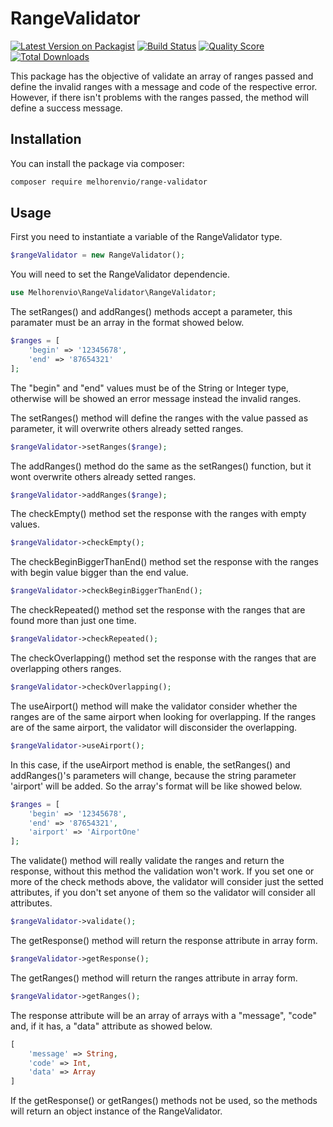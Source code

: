 # RangeValidator

[![Latest Version on Packagist](https://img.shields.io/packagist/v/melhorenvio/range-validator.svg?style=flat-square)](https://packagist.org/packages/melhorenvio/range-validator)
[![Build Status](https://img.shields.io/travis/melhorenvio/range-validator/master.svg?style=flat-square)](https://travis-ci.org/melhorenvio/range-validator)
[![Quality Score](https://img.shields.io/scrutinizer/g/melhorenvio/range-validator.svg?style=flat-square)](https://scrutinizer-ci.com/g/melhorenvio/range-validator)
[![Total Downloads](https://img.shields.io/packagist/dt/melhorenvio/range-validator.svg?style=flat-square)](https://packagist.org/packages/melhorenvio/range-validator)

This package has the objective of validate an array of ranges passed and define the invalid ranges with a message and code of the respective error. However, if there isn't problems with the ranges passed, the method will define a success message.

## Installation

You can install the package via composer:

```bash
composer require melhorenvio/range-validator
```

## Usage

First you need to instantiate a variable of the RangeValidator type.
``` php
$rangeValidator = new RangeValidator();
```

You will need to set the RangeValidator dependencie.
``` php
use Melhorenvio\RangeValidator\RangeValidator;
```

The setRanges() and addRanges() methods accept a parameter, this paramater must be an array in the format showed below.
``` php
$ranges = [
    'begin' => '12345678',
    'end' => '87654321'
];
```
The "begin" and "end" values must be of the String or Integer type, otherwise will be showed an error message instead the invalid ranges.

The setRanges() method will define the ranges with the value passed as parameter, it will overwrite others already setted ranges.
``` php
$rangeValidator->setRanges($range);
```

The addRanges() method do the same as the setRanges() function, but it wont overwrite others already setted ranges.
``` php
$rangeValidator->addRanges($range);
```

The checkEmpty() method set the response with the ranges with empty values.
``` php
$rangeValidator->checkEmpty();
```

The checkBeginBiggerThanEnd() method set the response with the ranges with begin value bigger than the end value.
``` php
$rangeValidator->checkBeginBiggerThanEnd();
```

The checkRepeated() method set the response with the ranges that are found more than just one time.
``` php
$rangeValidator->checkRepeated();
```

The checkOverlapping() method set the response with the ranges that are overlapping others ranges.
``` php
$rangeValidator->checkOverlapping();
```

The useAirport() method will make the validator consider whether the ranges are of the same airport when looking for overlapping. If the ranges are of the same airport, the validator will disconsider the overlapping.
``` php
$rangeValidator->useAirport();
```
In this case, if the useAirport method is enable, the setRanges() and addRanges()'s parameters will change, because the string parameter 'airport' will be added. So the array's format will be like showed below.
``` php
$ranges = [
    'begin' => '12345678',
    'end' => '87654321',
    'airport' => 'AirportOne'
];
```

The validate() method will really validate the ranges and return the response, without this method the validation won't work. If you set one or more of the check methods above, the validator will consider just the setted attributes, if you don't set anyone of them so the validator will consider all attributes.
``` php
$rangeValidator->validate();
```

The getResponse() method will return the response attribute in array form.
``` php
$rangeValidator->getResponse();
```

The getRanges() method will return the ranges attribute in array form.
``` php
$rangeValidator->getRanges();
```

The response attribute will be an array of arrays with a "message", "code" and, if it has, a "data" attribute as showed below.
``` php
[
    'message' => String,
    'code' => Int,
    'data' => Array
]
```

If the getResponse() or getRanges() methods not be used, so the methods will return an object instance of the RangeValidator.
